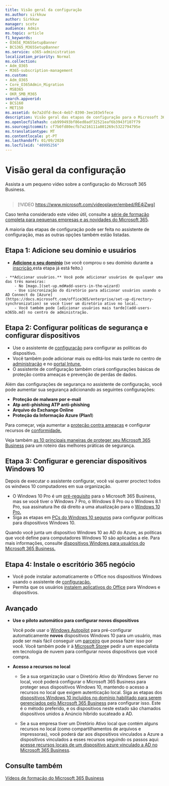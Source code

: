 ```yaml
---
title: Visão geral da configuração
ms.author: sirkkuw
author: Sirkkuw
manager: scotv
audience: Admin
ms.topic: article
f1_keywords:
- O365E_M365SetupBanner
- BCS365_M365SetupBanner
ms.service: o365-administration
localization_priority: Normal
ms.collection:
- Adm_O365
- M365-subscription-management
ms.custom:
- Adm_O365
- Core_O365Admin_Migration
- MSB365
- OKR_SMB_M365
search.appverid:
- BCS160
- MET150
ms.assetid: 6e7a2dfd-8ec4-4eb7-8390-3ee103e5fece
description: Visão geral das etapas de configuração para o Microsoft 365 Business.
ms.openlocfilehash: cab999493bf86ed0adf32521eaf6b3943f107f79
ms.sourcegitcommit: cf7b0fd80ecfb7a216111a801269c5322794795e
ms.translationtype: MT
ms.contentlocale: pt-PT
ms.lasthandoff: 01/09/2020
ms.locfileid: "40995256"
---
```

# <a name="overview-of-setup"></a>Visão geral da configuração

Assista a um pequeno vídeo sobre a configuração do Microsoft 365 Business.<br><br>

> [!VIDEO https://www.microsoft.com/videoplayer/embed/RE4jZwg] 

Caso tenha considerado este vídeo útil, consulte a [série de formação completa para pequenas empresas e as novidades do Microsoft 365](https://support.office.com/article/6ab4bbcd-79cf-4000-a0bd-d42ce4d12816).

A maioria das etapas de configuração pode ser feita no assistente de configuração, mas as outras opções também estão listadas.

## <a name="step-1-add-your-domain-and-users"></a>Etapa 1: Adicione seu domínio e usuários

   - **[Adicione o seu domínio](set-up.md#add-your-domain-to-personalize-sign-in)** (se você comprou o seu domínio durante a [inscrição,](sign-up.md)esta etapa já está feito.)

    - **Adicionar usuários.** Você pode adicionar usuários de qualquer uma das três maneiras:
        - No [mago.](set-up.md#add-users-in-the-wizard)
        - Use sincronização do diretório para adicionar usuários usando o AD Connect do [Azure](https://docs.microsoft.com/office365/enterprise/set-up-directory-synchronization) se você tiver um diretório ativo no local.
        - Você também pode [adicionar usuários mais tarde](add-users-m365b.md) no centro de administração.
## <a name="step-2-set-up-security-policies-and-configure-devices"></a>Etapa 2: Configurar políticas de segurança e configurar dispositivos 

  - Use o assistente de [configuração](set-up.md#protect-your-organization) para configurar as políticas do dispositivo. 
  - Você também pode adicionar mais ou editá-los mais tarde no centro de [administração](view-policies-and-devices.md) e no [portal Intune.](https://docs.microsoft.com/intune/tutorial-walkthrough-intune-portal)
  - O assistente de configuração também criará configurações básicas de proteção contra ameaças e prevenção de perdas de dados.
  
  Além das configurações de segurança no assistente de configuração, você pode aumentar sua segurança adicionando as seguintes configurações:

- **Proteção de malware por e-mail**
- **Atp anti-phishing ATP anti-phishing**
- **Arquivo do Exchange Online**
- **Proteção da Informação Azure (Plan1**)

Para começar, veja aumentar a [proteção contra ameaças](increase-threat-protection.md) e configurar recursos de [conformidade.](set-up-compliance.md)

Veja também [as 10 principais maneiras de proteger seu Microsoft 365 Business](https://docs.microsoft.com/office365/admin/security-and-compliance/secure-your-business-data) para um roteiro das melhores práticas de segurança.

## <a name="step-3-set-up-and-manage-windows-10-devices"></a>Etapa 3: Configurar e gerenciar dispositivos Windows 10

Depois de executar o assistente configurar, você vai querer proctect todos os windwos 10 computadores em sua organização.
  
- O Windows 10 Pro é um [pré-requisito](pre-requisites-for-data-protection.md) para o Microsoft 365 Business, mas se você tiver o Windows 7 Pro, o Windows 8 Pro ou o Windows 8.1 Pro, sua assinatura lhe dá direito a uma atualização para o [Windows 10 Pro.](https://docs.microsoft.com/microsoft-365/business/upgrade-to-windows-pro-creators-update)
- Siga as etapas em [PCs do Windows 10 seguros](secure-win-10-pcs.md) para configurar políticas para dispositivos Windows 10.

Quando você junta um dispositivo Windows 10 ao AD do Azure, as políticas que você define para computadores Windows 10 são aplicadas a ele. Para mais informações, consulte [dispositivos Windows para usuários do Microsoft 365 Business.](set-up-windows-devices.md)

## <a name="step-4-install-office-365-business"></a>Etapa 4: Instale o escritório 365 negócio
- Você pode instalar automaticamente o Office nos dispositivos Windows usando o assistente de [configuração.](set-up.md#deploy-office-365-client-apps)
- Permita que os usuários [instalem aplicativos do Office](https://docs.microsoft.com/office365/admin/setup/install-applications) para Windows e dispositivos.
     
## <a name="advanced"></a>Avançado
- **Use o piloto automático para configurar novos dispositivos**
            
     Você pode usar o [Windows Autopilot](add-autopilot-devices-and-profile.md) para pré-configurar automaticamente **novos** dispositivos Windows 10 para um usuário, mas pode ser mais fácil conseguir um [parceiro](https://www.microsoft.com/solution-providers/search) que possa fazer isso por você. Você também pode ir à [Microsoft Store](https://go.microsoft.com/fwlink/?linkid=874598)e pedir a um especialista em tecnologia de nuvem para configurar novos dispositivos que você compra.

- **Acesso a recursos no local**

     - Se a sua organização usar o Diretório Ativo do Windows Server no local, você poderá configurar o Microsoft 365 Business para proteger seus dispositivos Windows 10, mantendo o acesso a recursos no local que exigem autenticação local. Siga as etapas dos [dispositivos Windows 10 incluídos no domínio habilitado para serem gerenciados pelo Microsoft 365 Business](manage-windows-devices.md) para configurar isso. Este é o método preferido, e os dispositivos neste estado são chamados dispositivos unidos a Anúncio híbrido sucateado a AD.

    - Se a sua empresa tiver um Diretório Ativo local que contém alguns recursos no local (como compartilhamentos de arquivos e impressoras), você poderá dar aos dispositivos vinculados a Azure a dispositivos vinculados a esses recursos seguindo os passos aqui: [acesse recursos locais de um dispositivo azure vinculado a AD no Microsoft 365 Business](access-resources.md).

## <a name="see-also"></a>Consulte também

[Vídeos de formação do Microsoft 365 Business](https://support.office.com/article/6ab4bbcd-79cf-4000-a0bd-d42ce4d12816)
